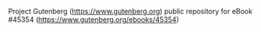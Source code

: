 Project Gutenberg (https://www.gutenberg.org) public repository for eBook #45354 (https://www.gutenberg.org/ebooks/45354)
